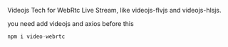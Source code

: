 Videojs Tech for WebRtc Live Stream, like videojs-flvjs and videojs-hlsjs.

you need add videojs and axios  before this

``` js
npm i video-webrtc
```